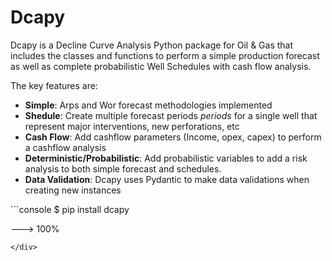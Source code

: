 # Dcapy

Dcapy is a Decline Curve Analysis Python package for Oil & Gas that includes the classes and functions to perform a simple production forecast as well as complete probabilistic Well Schedules with cash flow analysis.  


The key features are:

+ **Simple**: Arps and Wor forecast methodologies implemented
+ **Shedule**: Create multiple forecast periods *periods* for a single well that represent major interventions, new perforations, etc 
+ **Cash Flow**: Add cashflow parameters (Income, opex, capex) to perform a cashflow analysis 
+ **Deterministic/Probabilistic**: Add probabilistic variables to add a risk analysis to both simple forecast and schedules.
+ **Data Validation**: Dcapy uses Pydantic to make data validations when creating new instances

<div class="termy">
```console
$ pip install dcapy

---> 100%
```
</div>